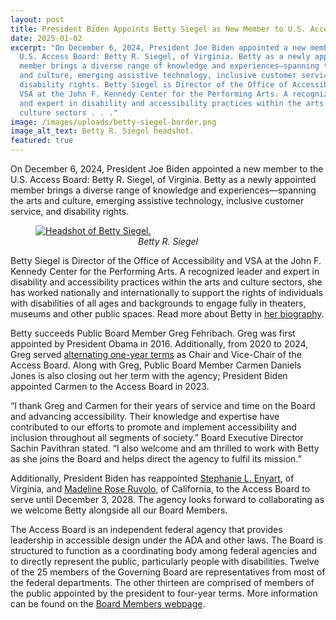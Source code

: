 ```yaml
---
layout: post
title: President Biden Appoints Betty Siegel as New Member to U.S. Access Board
date: 2025-01-02
excerpt: "On December 6, 2024, President Joe Biden appointed a new member to the
  U.S. Access Board: Betty R. Siegel, of Virginia. Betty as a newly appointed
  member brings a diverse range of knowledge and experiences—spanning the arts
  and culture, emerging assistive technology, inclusive customer service, and
  disability rights. Betty Siegel is Director of the Office of Accessibility and
  VSA at the John F. Kennedy Center for the Performing Arts. A recognized leader
  and expert in disability and accessibility practices within the arts and
  culture sectors . . ."
image: /images/uploads/betty-siegel-border.png
image_alt_text: Betty R. Siegel headshot.
featured: true
---
```

On December 6, 2024, President Joe Biden appointed a new member to the U.S. Access Board: Betty R. Siegel, of Virginia. Betty as a newly appointed member brings a diverse range of knowledge and experiences—spanning the arts and culture, emerging assistive technology, inclusive customer service, and disability rights.

<figure class="img-right">
  <a href="{{ site.baseurl }}/images/uploads/betty-siegel-border.png">
    <img src="{{ site.baseurl }}/images/uploads/betty-siegel-border.png" alt="Headshot of Betty Siegel." class="center">
  </a>
  <figcaption style="text-align:center">
    <em>Betty R. Siegel</em>
  </figcaption>
</figure>

Betty Siegel is Director of the Office of Accessibility and VSA at the John F. Kennedy Center for the Performing Arts. A recognized leader and expert in disability and accessibility practices within the arts and culture sectors, she has worked nationally and internationally to support the rights of individuals with disabilities of all ages and backgrounds to engage fully in theaters, museums and other public spaces. Read more about Betty in [her biography](https://www.access-board.gov/about/board-members/betty-siegel/).

Betty succeeds Public Board Member Greg Fehribach. Greg was first appointed by President Obama in 2016. Additionally, from 2020 to 2024, Greg served [alternating one-year terms](https://www.access-board.gov/about/board-chairs-and-vice-chairs.html) as Chair and Vice-Chair of the Access Board. Along with Greg, Public Board Member Carmen Daniels Jones is also closing out her term with the agency; President Biden appointed Carmen to the Access Board in 2023.

“I thank Greg and Carmen for their years of service and time on the Board and advancing accessibility. Their knowledge and expertise have contributed to our efforts to promote and implement accessibility and inclusion throughout all segments of society.” Board Executive Director Sachin Pavithran stated. “I also welcome and am thrilled to work with Betty as she joins the Board and helps direct the agency to fulfil its mission.”

Additionally, President Biden has reappointed [Stephanie L. Enyart](https://www.access-board.gov/about/board-members/stephanie-enyart/), of Virginia, and [Madeline Rose Ruvolo](https://www.access-board.gov/about/board-members/madeline-rose-ruvolo/), of California, to the Access Board to serve until December 3, 2028. The agency looks forward to collaborating as we welcome Betty alongside all our Board Members.

The Access Board is an independent federal agency that provides leadership in accessible design under the ADA and other laws. The Board is structured to function as a coordinating body among federal agencies and to directly represent the public, particularly people with disabilities. Twelve of the 25 members of the Governing Board are representatives from most of the federal departments. The other thirteen are comprised of members of the public appointed by the president to four-year terms. More information can be found on the [Board Members webpage](https://www.access-board.gov/about/board-members/).
